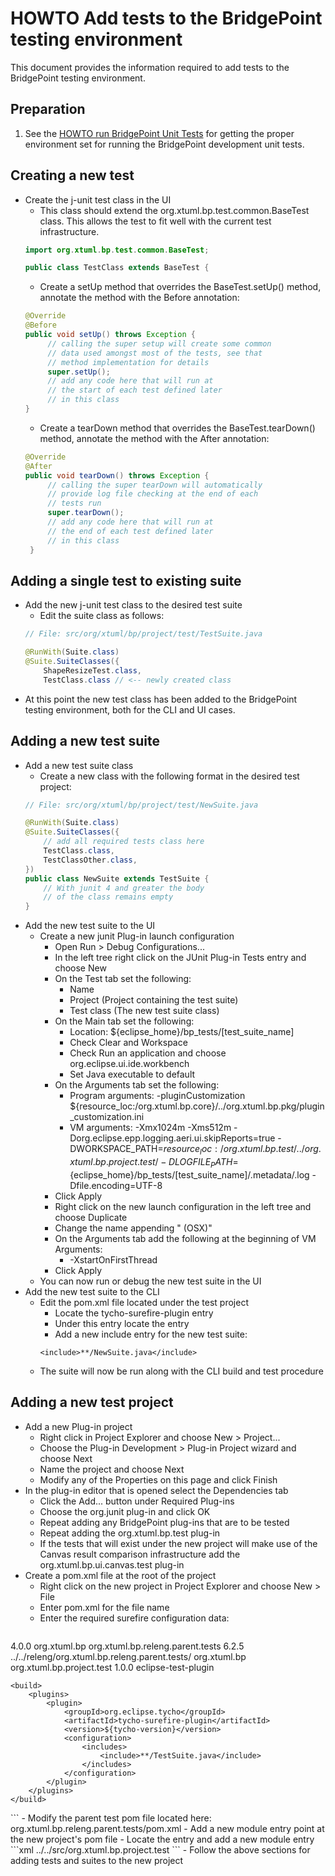 # HOWTO Add tests to the BridgePoint testing environment
This document provides the information required to add tests to the BridgePoint testing environment.  

Preparation 
-----------
1) See the [HOWTO run BridgePoint Unit Tests](https://github.com/xtuml/bridgepoint/blob/master/doc-bridgepoint/process/HOWTO-run-bridgepoint-unit-tests.md) for getting the proper environment set for running the BridgePoint development unit tests.  

Creating a new test
-----------  
- Create the j-unit test class in the UI
  - This class should extend the org.xtuml.bp.test.common.BaseTest class.  This allows the test to fit well with the current test infrastructure.
  ```java
  import org.xtuml.bp.test.common.BaseTest;
  
  public class TestClass extends BaseTest {
  ```
  - Create a setUp method that overrides the BaseTest.setUp() method, annotate the method with the Before annotation:
  ```java
  @Override
  @Before
  public void setUp() throws Exception {
       // calling the super setup will create some common
       // data used amongst most of the tests, see that
       // method implementation for details
       super.setUp();
       // add any code here that will run at
       // the start of each test defined later
       // in this class
  }
  ```
  - Create a tearDown method that overrides the BaseTest.tearDown() method, annotate the method with the After annotation:
  ```java
  @Override
  @After
  public void tearDown() throws Exception {
       // calling the super tearDown will automatically
       // provide log file checking at the end of each
       // tests run
       super.tearDown();
       // add any code here that will run at
       // the end of each test defined later
       // in this class
   }

Adding a single test to existing suite     
-------  
- Add the new j-unit test class to the desired test suite  
  - Edit the suite class as follows:
  ```java
  // File: src/org/xtuml/bp/project/test/TestSuite.java
  
  @RunWith(Suite.class)
  @Suite.SuiteClasses({
	  ShapeResizeTest.class,
	  TestClass.class // <-- newly created class

  ```  
- At this point the new test class has been added to the BridgePoint testing environment, both for the CLI and UI cases.  

Adding a new test suite  
-------  
- Add a new test suite class
  - Create a new class with the following format in the desired test project:
  ```java  
  // File: src/org/xtuml/bp/project/test/NewSuite.java
  
  @RunWith(Suite.class)
  @Suite.SuiteClasses({
      // add all required tests class here
	  TestClass.class,
	  TestClassOther.class,
  })
  public class NewSuite extends TestSuite {
	  // With junit 4 and greater the body
	  // of the class remains empty
  }
  ```  
- Add the new test suite to the UI  
  - Create a new junit Plug-in launch configuration  
    - Open Run > Debug Configurations...  
    - In the left tree right click on the JUnit Plug-in Tests entry and choose New  
    - On the Test tab set the following:  
      - Name
      - Project (Project containing the test suite)  
      - Test class (The new test suite class)  
    - On the Main tab set the following:  
      - Location: ${eclipse_home}/bp_tests/[test_suite_name]  
      - Check Clear and Workspace  
      - Check Run an application and choose org.eclipse.ui.ide.workbench  
      - Set Java executable to default  
    - On the Arguments tab set the following:  
      - Program arguments: -pluginCustomization ${resource_loc:/org.xtuml.bp.core}/../org.xtuml.bp.pkg/plugin_customization.ini  
      - VM arguments: -Xmx1024m -Xms512m -Dorg.eclipse.epp.logging.aeri.ui.skipReports=true -DWORKSPACE_PATH=${resource_loc:/org.xtuml.bp.test}/../org.xtuml.bp.project.test/ -DLOGFILE_PATH=${eclipse_home}/bp_tests/[test_suite_name]/.metadata/.log -Dfile.encoding=UTF-8  
    - Click Apply  
    - Right click on the new launch configuration in the left tree and choose Duplicate  
    - Change the name appending " (OSX)"  
    - On the Arguments tab add the following at the beginning of VM Arguments:  
      - -XstartOnFirstThread  
    - Click Apply
  - You can now run or debug the new test suite in the UI  
- Add the new test suite to the CLI  
  - Edit the pom.xml file located under the test project
    - Locate the <artifactId>tycho-surefire-plugin</artifactId> entry
    - Under this entry locate the <includes> entry
    - Add a new include entry for the new test suite:
    ```
    <include>**/NewSuite.java</include> 
    ```  
  - The suite will now be run along with the CLI build and test procedure  
  
Adding a new test project  
-------  
- Add a new Plug-in project  
  - Right click in Project Explorer and choose New > Project...  
  - Choose the Plug-in Development > Plug-in Project wizard and choose Next  
  - Name the project and choose Next  
  - Modify any of the Properties on this page and click Finish  
- In the plug-in editor that is opened select the Dependencies tab  
  - Click the Add... button under Required Plug-ins  
  - Choose the org.junit plug-in and click OK  
  - Repeat adding any BridgePoint plug-ins that are to be tested  
  - Repeat adding the org.xtuml.bp.test plug-in  
  - If the tests that will exist under the new project will make use of the Canvas result comparison infrastructure add the org.xtuml.bp.ui.canvas.test plug-in  
- Create a pom.xml file at the root of the project  
  - Right click on the new project in Project Explorer and choose New > File  
  - Enter pom.xml for the file name  
  - Enter the required surefire configuration data:  
  ```xml
<?xml version="1.0" encoding="UTF-8"?>
<project
	xsi:schemaLocation="http://maven.apache.org/POM/4.0.0 http://maven.apache.org/xsd/maven-4.0.0.xsd"
	xmlns="http://maven.apache.org/POM/4.0.0" xmlns:xsi="http://www.w3.org/2001/XMLSchema-instance">
	<modelVersion>4.0.0</modelVersion>
	<parent>
		<groupId>org.xtuml.bp</groupId>
		<artifactId>org.xtuml.bp.releng.parent.tests</artifactId>
		<version>6.2.5</version>
		<relativePath>../../releng/org.xtuml.bp.releng.parent.tests/</relativePath>
	</parent>
	<groupId>org.xtuml.bp</groupId>
	<artifactId>org.xtuml.bp.project.test</artifactId>
	<version>1.0.0</version>
	<packaging>eclipse-test-plugin</packaging>


	<build>
		<plugins>			
			<plugin>
				<groupId>org.eclipse.tycho</groupId>
				<artifactId>tycho-surefire-plugin</artifactId>
				<version>${tycho-version}</version>
				<configuration>
					<includes>
						<include>**/TestSuite.java</include>
					</includes>
				</configuration>
			</plugin>
		</plugins>
	</build>
</project>
  ```  
- Modify the parent test pom file located here: org.xtuml.bp.releng.parent.tests/pom.xml
  - Add a new module entry point at the new project's pom file
    - Locate the <modules> entry and add a new module entry
  ```xml
  <module>../../src/org.xtuml.bp.project.test</module>
  ```  
- Follow the above sections for adding tests and suites to the new project  

